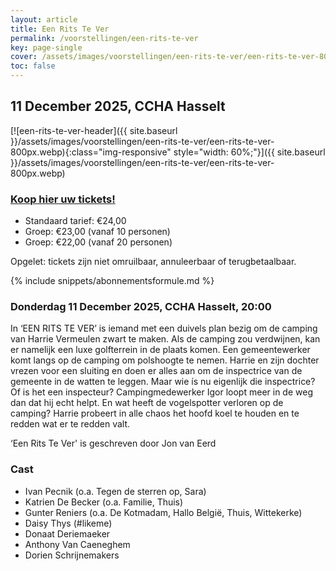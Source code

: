 ```yaml
---
layout: article
title: Een Rits Te Ver
permalink: /voorstellingen/een-rits-te-ver
key: page-single
cover: /assets/images/voorstellingen/een-rits-te-ver/een-rits-te-ver-800px.webp
toc: false
---
```


## 11 December 2025, CCHA Hasselt

<!--more-->

[![een-rits-te-ver-header]({{ site.baseurl }}/assets/images/voorstellingen/een-rits-te-ver/een-rits-te-ver-800px.webp){:class="img-responsive" style="width: 60%;"}]({{ site.baseurl }}/assets/images/voorstellingen/een-rits-te-ver/een-rits-te-ver-800px.webp)

### [Koop hier uw tickets!](https://tickets.roodfluweel.be/nl/reprise/Show/SeatSelection/6199227e-57f7-47c1-bcd8-144d3b5f28f3)

- Standaard tarief: €24,00
- Groep: €23,00 (vanaf 10 personen)
- Groep: €22,00 (vanaf 20 personen)

Opgelet: tickets zijn niet omruilbaar, annuleerbaar of terugbetaalbaar.

{% include snippets/abonnementsformule.md %}

### Donderdag 11 December 2025, CCHA Hasselt, 20:00

In ‘EEN RITS TE VER’ is iemand met een duivels plan bezig om de camping van Harrie Vermeulen zwart te maken.  Als de camping zou verdwijnen, kan er namelijk een luxe golfterrein in de plaats komen. Een gemeentewerker komt langs op de camping om polshoogte te nemen. Harrie en zijn dochter vrezen voor een sluiting en doen er alles aan om de inspectrice van de gemeente in de watten te leggen. Maar wie ís nu eigenlijk die inspectrice? Of is het een inspecteur? Campingmedewerker Igor loopt meer in de weg dan dat hij echt helpt. En wat heeft de vogelspotter verloren op de camping? Harrie probeert in alle chaos het hoofd koel te houden en te redden wat er te redden valt.

‘Een Rits Te Ver' is geschreven door Jon van Eerd

### Cast
* Ivan Pecnik (o.a. Tegen de sterren op, Sara)
* Katrien De Becker (o.a. Familie, Thuis)
* Gunter Reniers (o.a. De Kotmadam, Hallo België, Thuis, Wittekerke)
* Daisy Thys (#likeme)
* Donaat Deriemaeker
* Anthony Van Caeneghem
* Dorien Schrijnemakers
